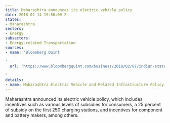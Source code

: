 ```yaml
---
title: Maharashtra announces its electric vehicle policy
date: 2018-02-14 19:50:00 Z
states:
- Maharashtra
sectors:
- Energy
subsectors:
- Energy-related Transportation
sources:
- name: 'Bloomberg Quint

'
  url: 'https://www.bloombergquint.com/business/2018/02/07/indian-state-with-most-cars-plans-electric-vehicle-push

'
details:
- name: Maharashtra Electric Vehicle and Related Infrastructure Policy 2018
---
```


Maharashtra announced its electric vehicle policy, which includes incentives such as various levels of subsidies for consumers, a 25 percent of subsidy on the first 250 charging stations, and incentives for component and battery makers, among others.

